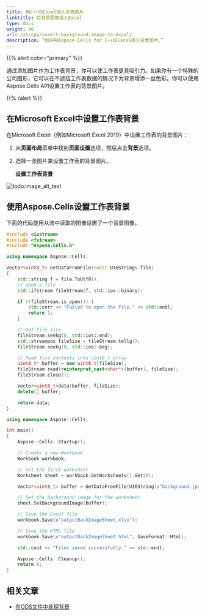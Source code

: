 ```yaml
---
title: 用C++向Excel插入背景图片
linktitle: 将背景图像插入Excel
type: docs
weight: 90
url: /zh/cpp/insert-background-image-to-excel/
description: “如何用Aspose.Cells for C++向Excel插入背景图片。”
---
```


{{% alert color="primary" %}} 

通过添加图片作为工作表背景，你可以使工作表更具吸引力。如果你有一个特殊的公司图形，它可以在不遮挡工作表数据的情况下为背景增添一丝色彩。你可以使用Aspose.Cells API设置工作表的背景图片。

{{% /alert %}} 

## **在Microsoft Excel中设置工作表背景**

在Microsoft Excel（例如Microsoft Excel 2019）中设置工作表的背景图片：

1. 从**页面布局**菜单中找到**页面设置**选项，然后点击**背景**选项。
1. 选择一张图片来设置工作表的背景图片。

   **设置工作表背景**

![todo:image_alt_text](insert-background-to-excel.jpg)

## **使用Aspose.Cells设置工作表背景**

下面的代码使用从流中读取的图像设置了一个背景图像。

```c++
#include <iostream>
#include <fstream>
#include "Aspose.Cells.h"

using namespace Aspose::Cells;

Vector<uint8_t> GetDataFromFile(const U16String& file)
{
	std::string f = file.ToUtf8();
	// open a file 
	std::ifstream fileStream(f, std::ios::binary);

	if (!fileStream.is_open()) {
		std::cerr << "Failed to open the file." << std::endl;
		return 1;
	}

	// Get file size
	fileStream.seekg(0, std::ios::end);
	std::streampos fileSize = fileStream.tellg();
	fileStream.seekg(0, std::ios::beg);

	// Read file contents into uint8_t array
	uint8_t* buffer = new uint8_t[fileSize];
	fileStream.read(reinterpret_cast<char*>(buffer), fileSize);
	fileStream.close();

	Vector<uint8_t>data(buffer, fileSize);
	delete[] buffer;

	return data;
}

using namespace Aspose::Cells;

int main()
{
	Aspose::Cells::Startup();

	// Create a new Workbook
	Workbook workbook;

	// Get the first worksheet
	Worksheet sheet = workbook.GetWorksheets().Get(0);

	Vector<uint8_t> buffer = GetDataFromFile(U16String(u"background.jpg"));

	// Set the background image for the worksheet
	sheet.SetBackgroundImage(buffer);

	// Save the Excel file
	workbook.Save(u"outputBackImageSheet.xlsx");

	// Save the HTML file
	workbook.Save(u"outputBackImageSheet.html", SaveFormat::Html);

	std::cout << "Files saved successfully." << std::endl;

	Aspose::Cells::Cleanup();
	return 0;
}
```

## 相关文章

- [在ODS文件中处理背景](/cells/zh/cpp/working-with-background-in-ods-files/)
